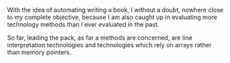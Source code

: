 
With the idea of automating writing a book, I without a doubt, nowhere close to my complete objective, because I am also caught up in evaluating more technology methods than I ever evaluated in the past.

So far, leading the pack, as far a methods are concerned, are line interpretation technologies and technologies which rely on arrays rather than memory pointers.


